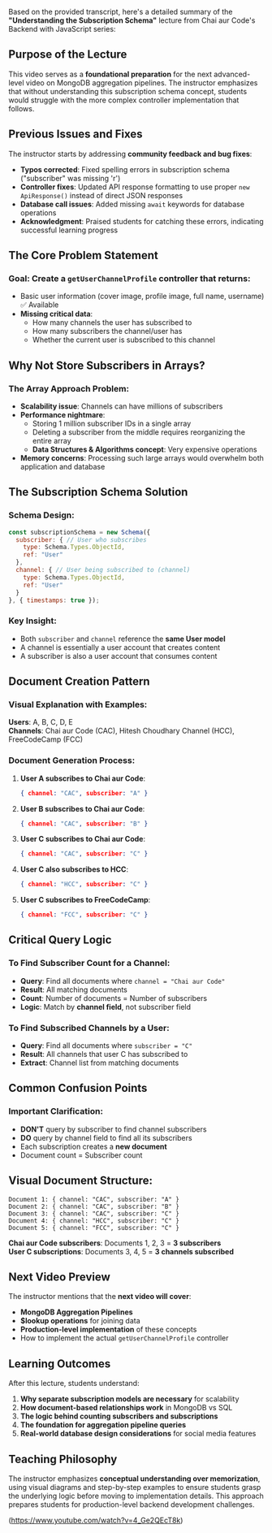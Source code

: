Based on the provided transcript, here's a detailed summary of the **"Understanding the Subscription Schema"** lecture from Chai aur Code's Backend with JavaScript series:

## **Purpose of the Lecture**

This video serves as a **foundational preparation** for the next advanced-level video on MongoDB aggregation pipelines. The instructor emphasizes that without understanding this subscription schema concept, students would struggle with the more complex controller implementation that follows.

## **Previous Issues and Fixes**

The instructor starts by addressing **community feedback and bug fixes**:
- **Typos corrected**: Fixed spelling errors in subscription schema ("subscriber" was missing 'r')
- **Controller fixes**: Updated API response formatting to use proper `new ApiResponse()` instead of direct JSON responses
- **Database call issues**: Added missing `await` keywords for database operations
- **Acknowledgment**: Praised students for catching these errors, indicating successful learning progress

## **The Core Problem Statement**

### **Goal**: Create a `getUserChannelProfile` controller that returns:
- Basic user information (cover image, profile image, full name, username) ✅ Available
- **Missing critical data**:
  - How many channels the user has subscribed to
  - How many subscribers the channel/user has
  - Whether the current user is subscribed to this channel

## **Why Not Store Subscribers in Arrays?**

### **The Array Approach Problem**:
- **Scalability issue**: Channels can have millions of subscribers
- **Performance nightmare**: 
  - Storing 1 million subscriber IDs in a single array
  - Deleting a subscriber from the middle requires reorganizing the entire array
  - **Data Structures & Algorithms concept**: Very expensive operations
- **Memory concerns**: Processing such large arrays would overwhelm both application and database

## **The Subscription Schema Solution**

### **Schema Design**:
```javascript
const subscriptionSchema = new Schema({
  subscriber: { // User who subscribes
    type: Schema.Types.ObjectId,
    ref: "User"
  },
  channel: { // User being subscribed to (channel)
    type: Schema.Types.ObjectId, 
    ref: "User"
  }
}, { timestamps: true });
```

### **Key Insight**: 
- Both `subscriber` and `channel` reference the **same User model**
- A channel is essentially a user account that creates content
- A subscriber is also a user account that consumes content

## **Document Creation Pattern**

### **Visual Explanation with Examples**:

**Users**: A, B, C, D, E  
**Channels**: Chai aur Code (CAC), Hitesh Choudhary Channel (HCC), FreeCodeCamp (FCC)

### **Document Generation Process**:
1. **User A subscribes to Chai aur Code**:
   ```json
   { channel: "CAC", subscriber: "A" }
   ```

2. **User B subscribes to Chai aur Code**:
   ```json
   { channel: "CAC", subscriber: "B" }
   ```

3. **User C subscribes to Chai aur Code**:
   ```json
   { channel: "CAC", subscriber: "C" }
   ```

4. **User C also subscribes to HCC**:
   ```json
   { channel: "HCC", subscriber: "C" }
   ```

5. **User C subscribes to FreeCodeCamp**:
   ```json
   { channel: "FCC", subscriber: "C" }
   ```

## **Critical Query Logic**

### **To Find Subscriber Count for a Channel**:
- **Query**: Find all documents where `channel = "Chai aur Code"`
- **Result**: All matching documents
- **Count**: Number of documents = Number of subscribers
- **Logic**: Match by **channel field**, not subscriber field

### **To Find Subscribed Channels by a User**:
- **Query**: Find all documents where `subscriber = "C"`
- **Result**: All channels that user C has subscribed to
- **Extract**: Channel list from matching documents

## **Common Confusion Points**

### **Important Clarification**:
- **DON'T** query by subscriber to find channel subscribers
- **DO** query by channel field to find all its subscribers
- Each subscription creates a **new document**
- Document count = Subscriber count

## **Visual Document Structure**:
```
Document 1: { channel: "CAC", subscriber: "A" }
Document 2: { channel: "CAC", subscriber: "B" }  
Document 3: { channel: "CAC", subscriber: "C" }
Document 4: { channel: "HCC", subscriber: "C" }
Document 5: { channel: "FCC", subscriber: "C" }
```

**Chai aur Code subscribers**: Documents 1, 2, 3 = **3 subscribers**  
**User C subscriptions**: Documents 3, 4, 5 = **3 channels subscribed**

## **Next Video Preview**

The instructor mentions that the **next video will cover**:
- **MongoDB Aggregation Pipelines**
- **$lookup operations** for joining data
- **Production-level implementation** of these concepts
- How to implement the actual `getUserChannelProfile` controller

## **Learning Outcomes**

After this lecture, students understand:
1. **Why separate subscription models are necessary** for scalability
2. **How document-based relationships work** in MongoDB vs SQL
3. **The logic behind counting subscribers and subscriptions**
4. **The foundation for aggregation pipeline queries**
5. **Real-world database design considerations** for social media features

## **Teaching Philosophy**

The instructor emphasizes **conceptual understanding over memorization**, using visual diagrams and step-by-step examples to ensure students grasp the underlying logic before moving to implementation details. This approach prepares students for production-level backend development challenges.

(https://www.youtube.com/watch?v=4_Ge2QEcT8k)